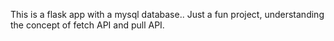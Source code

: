 This is a flask app with a mysql database..
Just a fun project, understanding the concept of fetch API and pull API.
